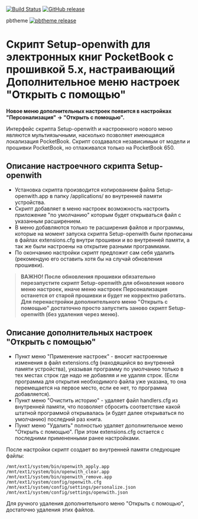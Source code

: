 [![Build Status][travis-badge]][travis-link]
[![GitHub release][release-badge]][release-link]

pbtheme [![pbtheme release][pbtheme-badge]][pbtheme-link]

Скрипт **Setup-openwith** для электронных книг PocketBook с прошивкой 5.x, настраивающий **Дополнительное меню настроек "Открыть с помощью"**
==================================================
**Новое меню дополнительных настроек появится в настройках "Персонализация" -> "Открыть с помощью".**

Интерфейс скрипта Setup-openwith и настроенного нового меню являются мультиязычными, насколько позволяет имеющаяся локализация PocketBook.
Скрипт создавался независимым от модели и прошивки PocketBook, но отлаживался только на PocketBook 650.

Описание настроечного скрипта Setup-openwith
---------------------------------------------
- Установка скрипта производится копированием файла Setup-openwith.app в папку /applications/ во внутренней памяти устройства.
- Скрипт добавляет в меню настроек возможность настроить приложение "по умолчанию" которым будет открываться файл с указанным расширением.
- В меню добавляются только те расширения файлов и программы, которые на момент запуска скрипта Setup-openwith были прописаны в файлах extensions.cfg внутри прошивки и во внутренней памяти, а так же были настроены на открытие разными программами.
- По окончанию настройки скрипт предложит сам себя удалить (рекомендую его оставить хотя бы на случай обновления прошивки).

>**ВАЖНО! После обновления прошивки обязательно перезапустите скрипт Setup-openwith для обновления нового меню настроек, иначе меню настроек Персонализация останется от старой прошивки и будет не корректно работать.
Для перенастройки дополнительного меню "Открыть с помощью" достаточно просто запустить заново скрипт Setup-openwith (без удаления через меню).**

Описание дополнительных настроек "Открыть с помощью"
-----------------------------------------------------
- Пункт меню "Применение настроек" - вносит настроенные изменения в файл extensions.cfg (находящийся во внутренней памяти устройства), указывая программу по умолчанию только в тех местах строк где надо не добавляя и не удаляя строк. (Если программа для открытия необходимого файла уже указана, то она перемещается на первое место, если ее нет, то программа добавляется).
- Пункт меню "Очистить историю" - удаляет файл handlers.cfg из внутренней памяти, что позволяет сбросить соответствие какой штатной программой открывалась (и будет далее открываться по умолчанию) последний раз книга.
- Пункт меню "Удалить" полностью удаляет дополнительное меню "Открыть с помощью". При этом extensions.cfg остается с последними примененными ранее настройками.

После настройки скрипт создает во внутренней памяти следующие файлы:
```
/mnt/ext1/system/bin/openwith_apply.app
/mnt/ext1/system/bin/openwith_clear.app
/mnt/ext1/system/bin/openwith_remove.app
/mnt/ext1/system/config/openwith.cfg
/mnt/ext1/system/config/settings/personalize.json
/mnt/ext1/system/config/settings/openwith.json
```
Для ручного удаления дополнительного меню "Открыть с помощью", достаточно удаления этих файлов.

[travis-badge]:https://travis-ci.org/Lighting/Setup-openwith.svg?branch=master
[travis-link]:https://travis-ci.org/Lighting/Setup-openwith
[release-badge]:https://badge.fury.io/gh/lighting%2FSetup-openwith.svg
[release-link]:https://github.com/Lighting/Setup-openwith/releases/latest
[pbtheme-badge]:https://img.shields.io/github/release/Lighting/pbtheme.svg
[pbtheme-link]:https://github.com/Lighting/pbtheme/releases
